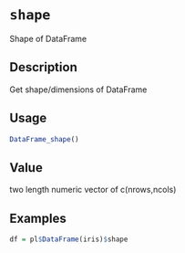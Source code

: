 # `shape`

Shape of  DataFrame

## Description

Get shape/dimensions of DataFrame

## Usage

```r
DataFrame_shape()
```

## Value

two length numeric vector of c(nrows,ncols)

## Examples

```r
df = pl$DataFrame(iris)$shape
```


